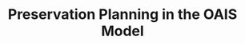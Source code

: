 ---
abstract: null
creators:
- Stephan Strodl
- Andreas Rauber
date: null
document_url: https://services.phaidra.univie.ac.at/api/object/o:294493/download
grand_parent: iPRES
institutions: []
keywords:
- beijing
landing_page_url: https://phaidra.univie.ac.at/o:294493
language: eng
layout: publication
license: CC BY-SA 3.0 AT
notes_url: null
parent: iPRES 2007
publication_type: presentation
size: 4057792
slides_url: null
source_name: iPRES
stream_url: null
title: Preservation Planning in the OAIS Model
year: 2007
---